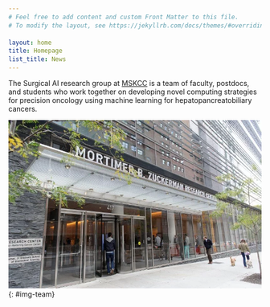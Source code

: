 ```yaml
---
# Feel free to add content and custom Front Matter to this file.
# To modify the layout, see https://jekyllrb.com/docs/themes/#overriding-theme-defaults

layout: home
title: Homepage
list_title: News
---
```


The Surgical AI research group at <a href="https://www.mskcc.org/">MSKCC</a> is a team of faculty, postdocs, and students who work together on developing novel computing strategies for precision oncology using machine learning for hepatopancreatobiliary cancers. 


![Surgical AI research group](img/zuck.png){: #img-team}

